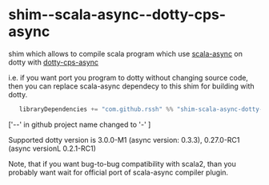 # shim--scala-async--dotty-cps-async

shim which allows to compile scala program which use [scala-async](https://github.com/scala/scala-async) on dotty with [dotty-cps-async](https://github.com/rssh/dotty-cps-async)

i.e. if you want port you program to dotty without changing source code, then you can replace scala-async dependecy to this shim for building with dotty.

```Scala
   libraryDependencies += "com.github.rssh" %% "shim-scala-async-dotty-cps-async" % "0.3.3-M1",
```

['--' in github project name changed to '-' ]

Supported dotty version is 3.0.0-M1 (async version: 0.3.3),   0.27.0-RC1 (async versionL 0.2.1-RC1)

Note, that if you want bug-to-bug compatibility with scala2, than you probably want wait for official port of scala-async compiler plugin.


